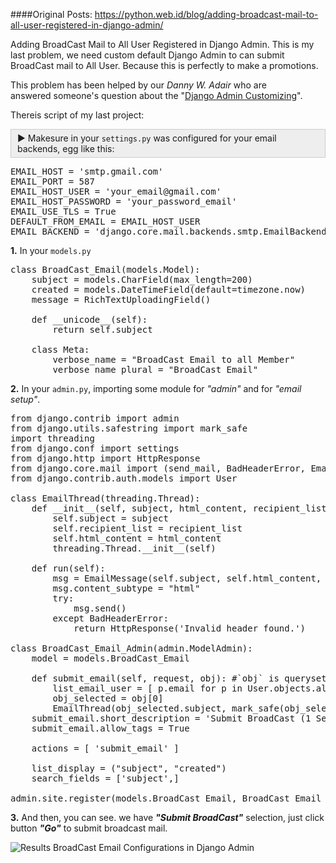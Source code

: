 ####Original Posts: https://python.web.id/blog/adding-broadcast-mail-to-all-user-registered-in-django-admin/

<p>Adding BroadCast Mail to All User Registered in Django Admin. This is my last problem, we need custom default Django Admin to can submit BroadCast mail to All User. Because this is perfectly to make a promotions.</p>

<p>This problem has been helped by our <em>Danny W. Adair</em> who are answered&nbsp;someone&#39;s question about the &quot;<a href="http://stackoverflow.com/a/5803941/3445802" target="_blank">Django Admin Customizing</a>&quot;.</p>

<p>Thereis script of my last project:</p>

<div style="background:#eee;border:1px solid #ccc;padding:5px 10px;">►&nbsp;Makesure in your <code>settings.py</code> was configured for your email backends, egg like this:</div>

<pre>
EMAIL_HOST = &#39;smtp.gmail.com&#39;
EMAIL_PORT = 587
EMAIL_HOST_USER = &#39;your_email@gmail.com&#39;
EMAIL_HOST_PASSWORD = &#39;your_password_email&#39;
EMAIL_USE_TLS = True
DEFAULT_FROM_EMAIL = EMAIL_HOST_USER
EMAIL_BACKEND = &#39;django.core.mail.backends.smtp.EmailBackend&#39;</pre>

<p><strong>1.</strong> In your <code>models.py</code></p>

<pre>
class BroadCast_Email(models.Model):
    subject = models.CharField(max_length=200)
    created = models.DateTimeField(default=timezone.now)
    message = RichTextUploadingField()

    def __unicode__(self):
        return self.subject

    class Meta:
        verbose_name = &quot;BroadCast Email to all Member&quot;
        verbose_name_plural = &quot;BroadCast Email&quot;</pre>

<p><strong>2.</strong> In your <code>admin.py</code>, importing some module for <em>&quot;admin&quot;</em> and for <em>&quot;email setup&quot;</em>.</p>

<pre>
from django.contrib import admin
from django.utils.safestring import mark_safe
import threading
from django.conf import settings
from django.http import HttpResponse
from django.core.mail import (send_mail, BadHeaderError, EmailMessage)
from django.contrib.auth.models import User

class EmailThread(threading.Thread):
    def __init__(self, subject, html_content, recipient_list):
        self.subject = subject
        self.recipient_list = recipient_list
        self.html_content = html_content
        threading.Thread.__init__(self)

    def run(self):
        msg = EmailMessage(self.subject, self.html_content, settings.EMAIL_HOST_USER, self.recipient_list)
        msg.content_subtype = &quot;html&quot;
        try:
            msg.send()
        except BadHeaderError:
            return HttpResponse(&#39;Invalid header found.&#39;)

class BroadCast_Email_Admin(admin.ModelAdmin):
    model = models.BroadCast_Email

    def submit_email(self, request, obj): #`obj` is queryset, so there we only use first selection, exacly obj[0]
        list_email_user = [ p.email for p in User.objects.all() ] #: if p.email != settings.EMAIL_HOST_USER   #this for exception
        obj_selected = obj[0]
        EmailThread(obj_selected.subject, mark_safe(obj_selected.message), list_email_user).start()
    submit_email.short_description = &#39;Submit BroadCast (1 Select Only)&#39;
    submit_email.allow_tags = True

    actions = [ &#39;submit_email&#39; ]

    list_display = (&quot;subject&quot;, &quot;created&quot;)
    search_fields = [&#39;subject&#39;,]

admin.site.register(models.BroadCast_Email, BroadCast_Email_Admin)</pre>

<p><strong>3.</strong> And then, you can see. we have <em><strong>&quot;Submit BroadCast&quot;</strong></em> selection, just click button <em><strong>&quot;Go&quot;</strong></em> to submit broadcast mail.</p>

<p><img alt="Results BroadCast Email Configurations in Django Admin" src="https://python.web.id/media/uploads/agaust/2016/02/06/broadcast-email-for-django-admin.png" style="max-width:100%" title="Results BroadCast Email Configurations in Django Admin" /></p>
